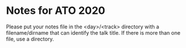 # Notes for ATO 2020

Please put your notes file in the \<day\>/\<track\> directory with a
filename/dirname that can identify the talk title.  If there is more than one
file, use a directory.

